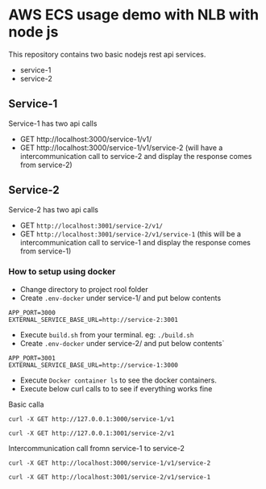 # AWS ECS usage demo with NLB with node js

This repository contains two basic nodejs rest api services. 

- service-1
- service-2

## Service-1

Service-1 has two api calls

- GET http://localhost:3000/service-1/v1/
- GET http://localhost:3000/service-1/v1/service-2 (will have a intercommunication call to service-2 and display the response comes from service-2)

## Service-2

Service-2 has two api calls

- GET `http://localhost:3001/service-2/v1/`
- GET `http://localhost:3001/service-2/v1/service-1` (this will be a intercommunication call to service-1 and display the response comes from service-1)

### How to setup using docker

 - Change directory to project rool folder
 - Create `.env-docker` under service-1/ and put below contents
```
APP_PORT=3000
EXTERNAL_SERVICE_BASE_URL=http://service-2:3001
```
 - Execute `build.sh` from your terminal. eg: `./build.sh`
 - Create `.env-docker` under service-2/ and put below contents`
```
APP_PORT=3001
EXTERNAL_SERVICE_BASE_URL=http://service-1:3000
```
 - Execute `Docker container ls` to see the docker containers. 
 - Execute below curl calls to to see if everything works fine

Basic calla

```
curl -X GET http://127.0.0.1:3000/service-1/v1
```

```
curl -X GET http://127.0.0.1:3001/service-2/v1
```

Intercommunication call fromn service-1 to service-2

```
curl -X GET http://localhost:3000/service-1/v1/service-2
```

```
curl -X GET http://localhost:3001/service-2/v1/service-1
```

